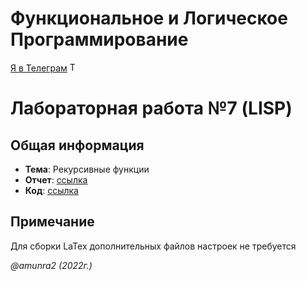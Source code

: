 # Функциональное и Логическое Программирование

[Я в Телеграм](https://t.me/amunra2) <img src="https://img.icons8.com/external-tal-revivo-shadow-tal-revivo/344/external-telegram-is-a-cloud-based-instant-messaging-and-voice-over-ip-service-logo-shadow-tal-revivo.png" alt="Telegram" width=15>

# Лабораторная работа №7 (LISP)

## Общая информация

* **Тема**: Рекурсивные функции
* **Отчет**: [ссылка](./docs/report.pdf)
* **Код**: [ссылка](./src/)

## Примечание

Для сборки LaTex дополнительных файлов настроек не требуется


_@amunra2 (2022г.)_

